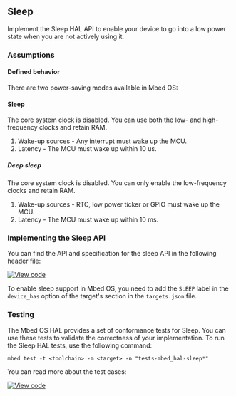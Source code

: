## Sleep

Implement the Sleep HAL API to enable your device to go into a low power state when you are not actively using it.

### Assumptions

#### Defined behavior

There are two power-saving modes available in Mbed OS:

#### Sleep

The core system clock is disabled. You can use both the low- and high-frequency clocks and retain RAM.

1. Wake-up sources - Any interrupt must wake up the MCU.
1. Latency - The MCU must wake up within 10 us.

##### Deep sleep

The core system clock is disabled. You can only enable the low-frequency clocks and retain RAM.

1. Wake-up sources - RTC, low power ticker or GPIO must wake up the MCU.
1. Latency - The MCU must wake up within 10 ms.

### Implementing the Sleep API

You can find the API and specification for the sleep API in the following header file:

[![View code](https://www.mbed.com/embed/?type=library)](http://os-doc-builder.test.mbed.com/docs/development/feature-hal-spec-sleep-doxy/group__hal__sleep.html)

To enable sleep support in Mbed OS, you need to add the `SLEEP` label in the `device_has` option of the target's section in the `targets.json` file.

### Testing

The Mbed OS HAL provides a set of conformance tests for Sleep. You can use these tests to validate the correctness of your implementation. To run the Sleep HAL tests, use the following command:

```
mbed test -t <toolchain> -m <target> -n "tests-mbed_hal-sleep*"
```

You can read more about the test cases:

[![View code](https://www.mbed.com/embed/?type=library)](http://os-doc-builder.test.mbed.com/docs/development/feature-hal-spec-sleep-doxy/group__hal__sleep__tests.html)
